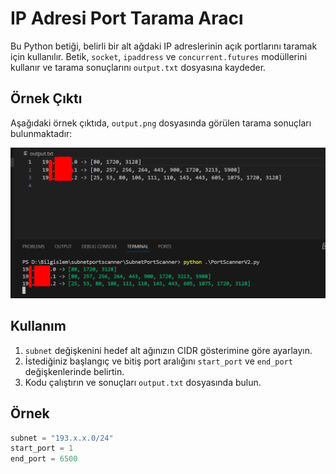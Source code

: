 # IP Adresi Port Tarama Aracı

Bu Python betiği, belirli bir alt ağdaki IP adreslerinin açık portlarını taramak için kullanılır. Betik, `socket`, `ipaddress` ve `concurrent.futures` modüllerini kullanır ve tarama sonuçlarını `output.txt` dosyasına kaydeder.

## Örnek Çıktı

Aşağıdaki örnek çıktıda, `output.png` dosyasında görülen tarama sonuçları bulunmaktadır:

![Örnek Çıktı](img/output.png)

## Kullanım

1. `subnet` değişkenini hedef alt ağınızın CIDR gösterimine göre ayarlayın.
2. İstediğiniz başlangıç ve bitiş port aralığını `start_port` ve `end_port` değişkenlerinde belirtin.
3. Kodu çalıştırın ve sonuçları `output.txt` dosyasında bulun.

## Örnek

```python
subnet = "193.x.x.0/24"
start_port = 1
end_port = 6500
